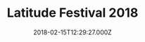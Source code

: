 ---
campaign-uuid: "c-3f5fb551-836c-4ab0-a0e2-9d37fdf1dff3"
type: "Preview"
category: "Tickets"
date: "2018-02-15T12:29:27.000Z"
end-date: "2018-05-31T23:59:00.000Z"
disable-form: false
is_promoted: false
has_entry_page: false
title: "Latitude Festival 2018"
competition-description: "Latitude festival has announced its lineup for 2018 and\
  \ if it was anything like last year, we're in for a treat. The Killers, Alt-J and\
  \ Solange have been confirmed to headline this year's event in July that will be\
  \ taking place from Thursday 12 – Sunday 15 at Henham Park in Suffolk. \r\n<p>Sounds\
  \ like a perfect plan? Get tickets before they are sold out!</p>"
banner-img: "https://assets.expresslyapp.com/asset-1aa0aa8b-6b57-48fb-b0de-86b4e812ce4b.jpg"
logo-left-href: "https://www.seetickets.com/tour/latitude-festival"
logo-left-image: "seetickets-logo.png"
logo-left-title: "See Tickets"
has-winner: false
---